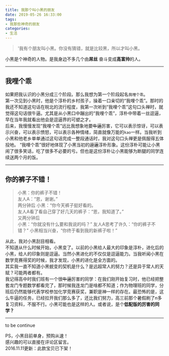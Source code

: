 ```yaml
---
title: 我那个叫小黑的朋友
date: 2019-05-26 16:33:00
tags: 
- 我那些神奇的朋友
categories:
- 生活
---
```


> '我有个朋友叫小黑。你没有猜错，就是比较黑，所以才叫小黑。

小黑是个神奇的人物。是我身边不多几个由**屌丝**
奋斗变成**高富帅**的人。

---

<!-- more -->

## 我哩个乖

如果把我认识的小黑分成三个阶段。那么我想为第一个阶段起名`我哩个乖`。  
第一次见到小黑时，他是个淳朴的乡村孩子，操着一口亲切的“我哩个乖”。那时的我还不知道这句话在皖北的流行程度，我第一次听到“我哩个乖”这句口头禅时，就觉得这句话很牛逼。尤其是从小黑口中蹦出的“我哩个乖”，淳朴中带着一丝逗逼，早在当年我就看出他会是逗逼界的可塑之才。  
后来，我慢慢发现“我哩个乖”远比我想象地要~~牛逼~~厉害，它可以表示惊讶，可以表示兴奋，可以表示愤怒，可以表示各种情绪，简直就像万能的`kao`一样。当我听到小黑和他老乡单单通过这句话完成一整段通话时，我对这句口头禅更是佩服得五体投地。
“我哩个乖”很好地体现了小黑当初的~~逗逼~~淳朴形象。这份淳朴可能让小黑闹了很多笑话，吃了很多不必要的亏。但也是这份淳朴让小黑能够为断腿的同学连续送两个月的饭。

---

## 你的裤子不错！

> 小黑：你的裤子不错！  
> 友人A：“恩，谢谢。”  
> 两分钟后
> 小黑：“你今天裤子挺好看的。  
> 友人A看了看自己穿了好几天的裤子：“恩，我知道了。”  
> 又两分钟后  
> 小黑：“你就没有什么要和我说的吗？”
> 友人A思考了许久：“你的裤子不错？”
> 小黑相当兴奋，“你终于看到我的新裤子啦！”

从此，我对小黑刮目相看。  
不知道从什么时候开始，小黑变了。以前的小黑给人最大的印象是淳朴，进化后的小黑，给人的印象则是逗逼。当然小黑进化的不仅仅是逗逼能力。当我听闻小黑在数学竞赛得奖的时候，我才发现，小黑的进化是全方面的。  
其实我一直不知道小黑蜕变的契机是什么？是远超常人的努力？还是异于常人的天赋？可能两者都有。  
我记得高中时我们班有一个很~~牛逼~~厉害的同学：在我们刚开始复习时，他已经把整套龙门专题数学都看完了，那时候我连龙门是啥都不知道；作为物理班的同学，分班后仍然能够代表学校参加化学竞赛获奖，兼职是神一样的存在。最恐怖的是，这么牛逼的任务，已经拉开我们那么多了，还比我们努力，高三前那个暑假刷了n多复习资料，不服不行。小黑可能也是这样的人。或者说，是个**低配版的厉害的同学？**

---

to be continue

PS，小黑目前单身，预购从速！  
感兴趣的可以直接在评论区留言。  
2016.11.11更新：此款宝贝已下架！
